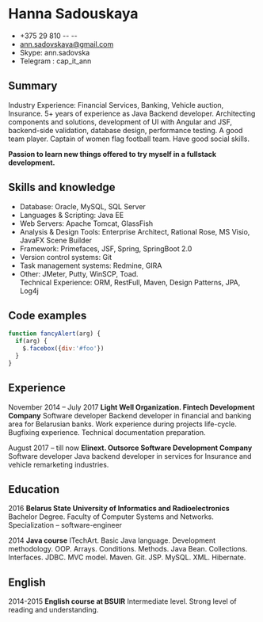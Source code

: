# Hanna Sadouskaya

* +375 29 810 -- --
* <ann.sadovskaya@gmail.com>
* Skype: ann.sadovska
* Telegram : cap_it_ann

## Summary

Industry Experience: Financial Services, Banking, Vehicle auction, Insurance. 5+ years of experience as Java Backend developer. Architecting components and solutions, development of UI with Angular and JSF, backend-side validation, database design, performance testing.
A good team player. Captain of women flag football team. Have good social skills.

**Passion to learn new things offered to try myself in a fullstack development.**

## Skills and knowledge

* Database: Oracle, MySQL, SQL Server
* Languages & Scripting: Java EE
* Web Servers: Apache Tomcat, GlassFish
* Analysis & Design Tools: Enterprise Architect, Rational Rose, MS Visio, JavaFX Scene Builder
* Framework: Primefaces, JSF, Spring, SpringBoot 2.0
* Version control systems: Git
* Task management systems: Redmine, GIRA
* Other: JMeter, Putty, WinSCP, Toad.</br>
Technical Experience: ORM, RestFull, Maven, Design Patterns, JPA, Log4j

## Code examples

```javascript
function fancyAlert(arg) {
  if(arg) {
    $.facebox({div:'#foo'})
  }
}
```

## Experience
November 2014 – July 2017
**Light Well Organization. Fintech Development Company**
Software developer
Backend developer in financial and banking area for Belarusian banks. Work experience during projects life-cycle. Bugfixing experience. Technical documentation preparation.

August 2017 – till now
**Elinext. Outsorce Software Development Company**
Software developer
Java backend developer in services for Insurance and vehicle remarketing industries.

## Education
2016 **Belarus State University of Informatics and Radioelectronics**
Bachelor Degree. Faculty of Computer Systems and Networks. Specialization – software-engineer

2014 **Java course**
ITechArt. Basic Java language. Development methodology. OOP. Arrays. Conditions. Methods. Java Bean. Collections. Interfaces. JDBC. MVC model. Maven. Git. JSP. MySQL. XML. Hibernate.

## English
2014-2015 **English course at BSUIR**
Intermediate level. Strong level of reading and understanding.

